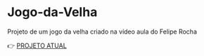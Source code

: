 # Jogo-da-Velha
Projeto de um jogo da velha criado na vídeo aula do Felipe Rocha

👉 <a href="https://Marcos1110.github.io/Jogo-da-Velha" target="_blank">PROJETO ATUAL</a>  

